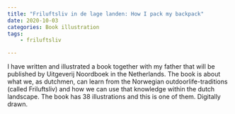 ```yaml
---
title: "Friluftsliv in de lage landen: How I pack my backpack"
date: 2020-10-03
categories: Book illustration
tags: 
    - friluftsliv

---
```

I have written and illustrated a book together with my father that will be published by Uitgeverij Noordboek in the Netherlands. The book is about what we, as dutchmen, can learn from the Norwegian outdoorlife-traditions (called Friluftsliv) and how we can use that knowledge within the dutch landscape. 
The book has 38 illustrations and this is one of them. Digitally drawn.